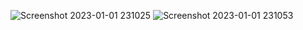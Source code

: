 ![Screenshot 2023-01-01 231025](https://user-images.githubusercontent.com/95959359/210180745-9440e454-7ad2-46ec-8eee-fcbf3744724e.png)
![Screenshot 2023-01-01 231053](https://user-images.githubusercontent.com/95959359/210180747-b2c7685c-4356-4c77-8f2c-673739b3fb55.png)

